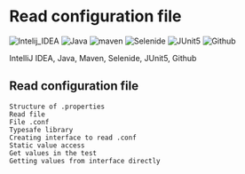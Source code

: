 # Read configuration file
![Intelij_IDEA](https://user-images.githubusercontent.com/78253233/159060071-6b77b53e-0af9-4db1-a36e-f46dd8c443b7.png)
![Java](https://user-images.githubusercontent.com/78253233/159060081-5b13b5bc-9bf8-4c44-82cf-643c5d83d102.png)
![maven](https://user-images.githubusercontent.com/78253233/159064891-3f1d80ad-5e46-43ac-935b-ed8a217424c0.png)
![Selenide](https://user-images.githubusercontent.com/78253233/159060093-ecd04b2e-6ac6-497e-83e5-12972474d1f7.png)
![JUnit5](https://user-images.githubusercontent.com/78253233/159060116-0ca96983-0a71-49ca-b920-1161103affc0.png)
![Github](https://user-images.githubusercontent.com/78253233/159060195-6c58b927-1153-4deb-800a-96ceead5317c.png)

IntelliJ IDEA, Java, Maven, Selenide, JUnit5, Github
## Read configuration file
```
Structure of .properties 
Read file 
File .conf 
Typesafe library
Creating interface to read .conf
Static value access
Get values in the test
Getting values from interface directly
```
